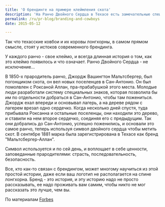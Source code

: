 ```yaml
---
title: 'О брендинге на примере клеймления скота'
description: 'На Ранчо Двойного Сердца в Техасе есть замечательные специалисты в вопросах брендинга... Вспомним, что изначально слово &quot;брэнд&quot; - означало клеймо, которое ставят на скот, так помечая его принадлежность. Так что техасские ковбои и их коровы лонгхорны, в самом прямом смысле, стоят у истоков современного брендинга.'
permalink: /ru/pr-blog/branding-and-cowboys
date: 2015-05-12

---
```


Так что техасские ковбои и их коровы лонгхорны, в самом прямом смысле, стоят у истоков современного брендинга.

У каждого ранчо - свое клеймо, и всегда длинная история о том, как это клеймо появилось и что означает.  Ранчо Двойного Сердца - не исключение...

В 1850-х прародитель ранчо, Джордж Вашингтон Мальтсбергер, был погонщиком скота, он вел новых поселенцев в Сан-Антонио. Он был помолвлен с Роксаной Аллан, пра-прабабушкой этого места. Молодые люди разработали систему специальных знаков, которая позволила бы им по отдельности добраться в Сан-Антонио, чтобы там пожениться. Джордж ехал впереди и основывал лагерь, а на дереве рядом с лагерем врезал одно сердечко. Когда несколько дней спустя, туда прибывала Роксанна и остальные поселенцы, они находили это дерево, и ставили на нем второе сердечко, соединяя его с предыдущим. Так они добрались до Сан-Антонио, успешно поженились, и основали это самое ранчо, теперь используя символ двойного сердца чтобы метить скот. В сентябре 1881 марка была зарегистрирована в Техасе как бренд "Мальтсбергер-Аллан".

Символ используется и по сей день, и воплощает в себе ценности, заповеданные прародителями: страсть, последовательность, безопасность.

Все, кто как-то связан с брендингом, может многому научиться из этой простой истории, даже если ваш логотип не располагается на спине лонгхорна. Бренд - это история, и эту историю надо не просто рассказывать, ее надо проживать вам самим, чтобы никто не мог рассказать это лучше, чем вы.

По материалам <a href="https://www.forbes.com/sites/geristengel/2015/05/06/brands-hear-women-entrepreneurs-roar/">Forbes</a>

